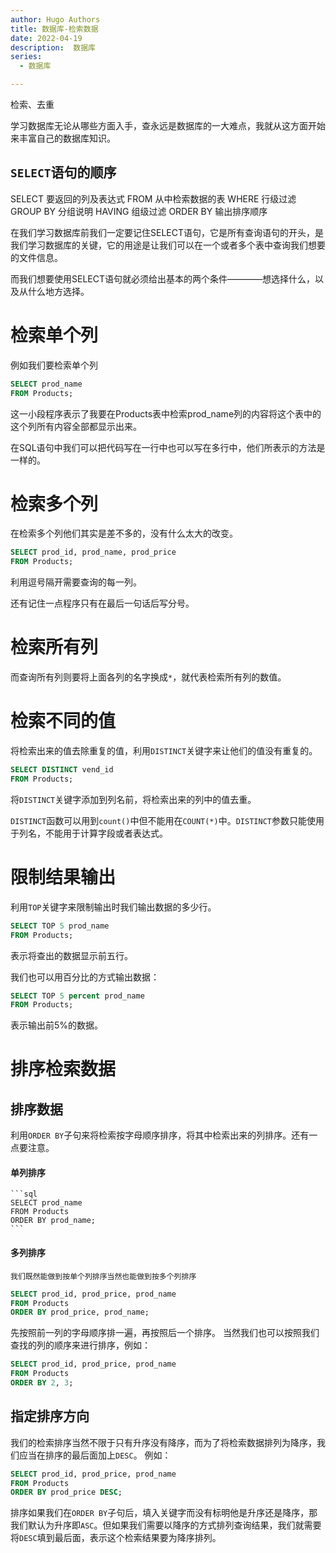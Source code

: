 ```yaml
---
author: Hugo Authors
title: 数据库-检索数据
date: 2022-04-19
description:  数据库
series:
  - 数据库

---
```

检索、去重

学习数据库无论从哪些方面入手，查永远是数据库的一大难点，我就从这方面开始来丰富自己的数据库知识。

<!--more-->

`SELECT`语句的顺序
----------------------------------------
SELECT                 要返回的列及表达式
FROM                   从中检索数据的表
WHERE                  行级过滤
GROUP BY               分组说明
HAVING                 组级过滤
ORDER BY               输出排序顺序

在我们学习数据库前我们一定要记住SELECT语句，它是所有查询语句的开头，是我们学习数据库的关键，它的用途是让我们可以在一个或者多个表中查询我们想要的文件信息。

而我们想要使用SELECT语句就必须给出基本的两个条件————想选择什么，以及从什么地方选择。

# 检索单个列
  例如我们要检索单个列
  ```sql
  SELECT prod_name
  FROM Products;
  ```
  这一小段程序表示了我要在Products表中检索prod_name列的内容将这个表中的这个列所有内容全部都显示出来。

  在SQL语句中我们可以把代码写在一行中也可以写在多行中，他们所表示的方法是一样的。

# 检索多个列
  在检索多个列他们其实是差不多的，没有什么太大的改变。

  ```sql
  SELECT prod_id, prod_name, prod_price
  FROM Products;
  ```
  利用逗号隔开需要查询的每一列。

  还有记住一点程序只有在最后一句话后写分号。

# 检索所有列
  而查询所有列则要将上面各列的名字换成`*`，就代表检索所有列的数值。

# 检索不同的值

  将检索出来的值去除重复的值，利用`DISTINCT`关键字来让他们的值没有重复的。
  ```sql
  SELECT DISTINCT vend_id
  FROM Products;
  ```
  将`DISTINCT`关键字添加到列名前，将检索出来的列中的值去重。

  `DISTINCT`函数可以用到`count()`中但不能用在`COUNT(*)`中。`DISTINCT`参数只能使用于列名，不能用于计算字段或者表达式。

# 限制结果输出

  利用`TOP`关键字来限制输出时我们输出数据的多少行。
  ```sql
  SELECT TOP 5 prod_name
  FROM Products;
  ```
  表示将查出的数据显示前五行。

  我们也可以用百分比的方式输出数据：
  ```sql
  SELECT TOP 5 percent prod_name
  FROM Products;
  ```
  表示输出前5%的数据。

# 排序检索数据

  ## 排序数据

   利用`ORDER BY`子句来将检索按字母顺序排序，将其中检索出来的列排序。还有一点要注意。
  #### 单列排序
    ```sql
    SELECT prod_name
    FROM Products
    ORDER BY prod_name;
    ```
  #### 多列排序
    我们既然能做到按单个列排序当然也能做到按多个列排序
   ```sql
   SELECT prod_id, prod_price, prod_name
   FROM Products
   ORDER BY prod_price, prod_name;
   ```
   先按照前一列的字母顺序排一遍，再按照后一个排序。
   当然我们也可以按照我们查找的列的顺序来进行排序，例如：
   ```sql
   SELECT prod_id, prod_price, prod_name
   FROM Products
   ORDER BY 2, 3;
   ```
  ## 指定排序方向

   我们的检索排序当然不限于只有升序没有降序，而为了将检索数据排列为降序，我们应当在排序的最后面加上`DESC`。
   例如：
   ```sql
   SELECT prod_id, prod_price, prod_name
   FROM Products
   ORDER BY prod_price DESC;
   ```

   排序如果我们在`ORDER BY`子句后，填入关键字而没有标明他是升序还是降序，那我们默认为升序即`ASC`。但如果我们需要以降序的方式排列查询结果，我们就需要将`DESC`填到最后面，表示这个检索结果要为降序排列。


